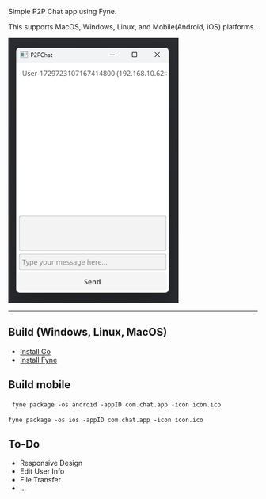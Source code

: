 Simple P2P Chat app using Fyne.

This supports MacOS, Windows, Linux, and Mobile(Android, iOS) platforms.

![P2PChat](screenshot.png)

---
## Build (Windows, Linux, MacOS)

- [Install Go](https://go.dev/doc/install)
- [Install Fyne](https://docs.fyne.io/started/)

## Build mobile
` fyne package -os android -appID com.chat.app -icon icon.ico`

`fyne package -os ios -appID com.chat.app -icon icon.ico`


## To-Do

- Responsive Design
- Edit User Info
- File Transfer
- ...
